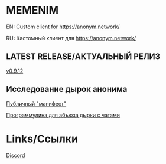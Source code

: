 # MEMENIM
EN: Custom client for https://anonym.network/

RU: Кастомный клиент для https://anonym.network/

## LATEST RELEASE/АКТУАЛЬНЫЙ РЕЛИЗ
[v0.9.12](https://github.com/MEMENIM-Project/MEMENIM-Public/releases/tag/v0.9.12)

## Исследование дырок анонима
[Публичный "манифест"](https://gist.github.com/D1ckRider/9046519c03b45d314388a1dfcffb77c4)

[Программулина для абъюза дырки с чатами](https://github.com/MEMENIM-Project/MEMENIM-Public/releases/tag/judgmentTool)

# Links/Ссылки

[Discord](https://discord.gg/yfSrUwCmZ8)
